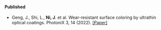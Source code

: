 #### Published

- Geng, J., Shi, L., <strong>Ni, J</strong>. et al. Wear-resistant surface coloring by ultrathin optical coatings. PhotoniX 3, 14 (2022). [[Paper]](https://doi.org/10.1186/s43074-022-00061-5)



